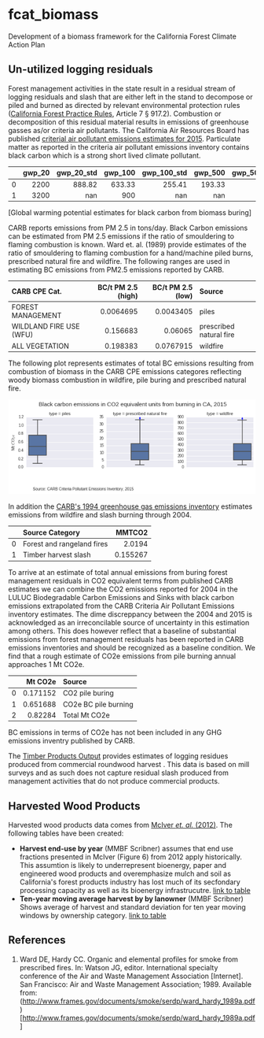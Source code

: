 # fcat_biomass
Development of a biomass framework for the California Forest Climate Action Plan

## Un-utilized logging residuals

Forest management activities in the state result in a residual stream of logging residuals and slash that are either left in the stand to decompose or piled and burned as directed by relevant environmental protection rules ([California Forest Practice Rules](http://calfire.ca.gov/resource_mgt/downloads/2013_FP_Rulebook_with_Tech_RuleNo1.pdf), Article 7 &sect; 917.2). Combustion or decomposition of this residual material results in emissions of greenhouse gasses as/or criteria air pollutants. The California Air Resources Board has published [criterial air pollutant emissions estimates for 2015](http://www.arb.ca.gov/ei/emissiondata.htm). Particulate matter as reported in the criteria air pollutant emissions inventory contains black carbon which is a strong short lived climate pollutant.

|    |   gwp_20 |   gwp_20_std |   gwp_100 |   gwp_100_std |   gwp_500 |   gwp_500_std | source                          |
|---:|---------:|-------------:|----------:|--------------:|----------:|--------------:|:--------------------------------|
|  0 |     2200 |       888.82 |    633.33 |        255.41 |    193.33 |         77.67 | Fuglestvedt2000                 |
|  1 |     3200 |       nan    |    900    |        nan    |    nan    |        nan    | CaliforniaAirResourcesBoard2015 |
[Global warming potential estimates for black carbon from biomass buring]

CARB reports emissions from PM 2.5 in tons/day. Black Carbon emissions can be estimated from PM 2.5 emissions if the ratio of smouldering to flaming combustion is known. Ward et. al. (1989) provide estimates of the ratio of smouldering to flaming combustion for a hand/machine piled burns, prescribed natural fire and wildfire. The following ranges are used in estimating BC emissions from PM2.5 emissions reported by CARB.

| CARB CPE Cat.           |   BC/t PM 2.5 (high) |   BC/t PM 2.5 (low) | Source                  |
|:------------------------|---------------------:|--------------------:|:------------------------|
| FOREST MANAGEMENT       |            0.0064695 |           0.0043405 | piles                   |
| WILDLAND FIRE USE (WFU) |            0.156683  |           0.06065   | prescribed natural fire |
| ALL VEGETATION          |            0.198383  |           0.0767915 | wildfire                |

The following plot represents estimates of total BC emissions resulting from combustion of biomass in the CARB CPE emissions categores reflecting woody biomass combustion in wildfire, pile buring and prescribed natural fire.

![BC GHG](/graphics/bc_gwp.png?raw=true)


In addition the [CARB's 1994 greenhouse gas emissions inventory](http://www.arb.ca.gov/cc/inventory/archive/tables/net_co2_flux_2007-11-19.pdf) estimates emissions from wildfire and slash burning through 2004. 

|    | Source Category            |   MMTCO2 |
|---:|:---------------------------|---------:|
|  0 | Forest and rangeland fires | 2.0194   |
|  1 | Timber harvest slash       | 0.155267 |

To arrive at an estimate of total annual emissions from buring forest management residuals in CO2 equivalent terms from published CARB estimates we can combine the CO2 emissions reported for 2004 in the LULUC Biodegradable Carbon Emissions and Sinks with black carbon emissions extrapolated from the CARB Criteria Air Pollutant Emissions inventory estimates. The dime discreppancy between the 2004 and 2015 is acknowledged as an irreconcilable source of uncertainty in this estimation among others. This does however reflect that a baseline of substantial emissions from forest management residuals has been reported in CARB emissions inventories and should be recognized as a baseline condition. We find that a rough estimate of CO2e emissions from pile burning annual approaches 1 Mt CO2e.

|    |   Mt CO2e | Source               |
|---:|----------:|:---------------------|
|  0 |  0.171152 | CO2 pile buring      |
|  1 |  0.651688 | CO2e BC pile burning |
|  2 |  0.82284  | Total Mt CO2e        |

BC emissions in terms of CO2e has not been included in any GHG emissions inventry published by CARB.


The [Timber Products Output](http://srsfia2.fs.fed.us/php/tpo_2009/tpo_rpa_int1.php) provides estimates of logging residues produced from commercial roundwood harvest . This data is based on mill surveys and as such does not capture residual slash produced from management activities that do not produce commercial products.  

## Harvested Wood Products
Harvested wood products data comes from [McIver *et. al.* (2012)](https://docs.google.com/uc?id=0B9-9Vlx0SkkFMkhFZUN5X2djbms&export=download). The following tables have been created:

* **Harvest end-use by year** (MMBF Scribner) assumes that end use fractions presented in McIver (Figure 6) from 2012 apply historically. This assumtion is likely to underrepresent bioenergy, paper and engineered wood products and overemphasize mulch and soil as California's forest products industry has lost much of its secfondary processing capacity as well as its bioenergy infrastrucutre. [link to table](https://github.com/peteWT/fcat_biomass/blob/56770d7d2cd5a38b5f592a45cbcb74d133c7e53f/pd/hrv_by_enduse.csv)
* **Ten-year moving average harvest by by lanowner** (MMBF Scribner) Shows average of harvest and standard deviation for ten year moving windows by ownership category. [link to table](https://github.com/peteWT/fcat_biomass/blob/56770d7d2cd5a38b5f592a45cbcb74d133c7e53f/pd/tenyear_harv.csv)

## References
1. Ward DE, Hardy CC. Organic and elemental profiles for smoke from prescribed fires. In: Watson JG, editor. International specialty conference of the Air and Waste Management Association [Internet]. San Francisco: Air and Waste Management Association; 1989. Available from: (http://www.frames.gov/documents/smoke/serdp/ward_hardy_1989a.pdf)[http://www.frames.gov/documents/smoke/serdp/ward_hardy_1989a.pdf]